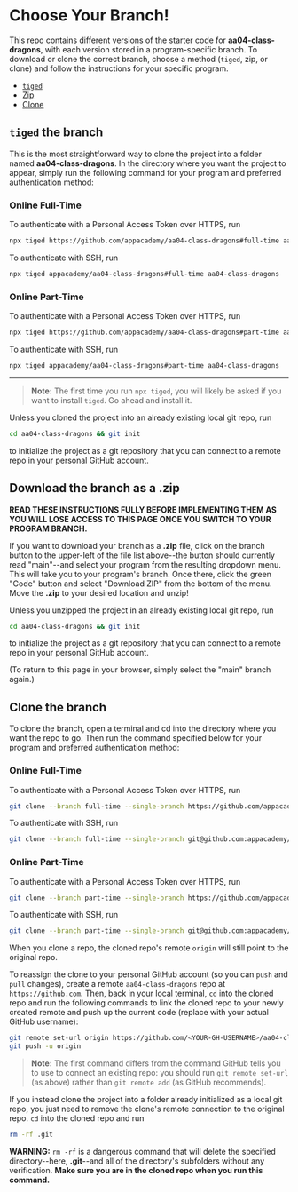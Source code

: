 # Choose Your Branch!

This repo contains different versions of the starter code for **aa04-class-dragons**,
with each version stored in a program-specific branch. To download or clone the
correct branch, choose a method (`tiged`, zip, or clone) and follow the
instructions for your specific program.

* [`tiged`](#tiged-the-branch)
* [Zip](#download-the-branch-as-a-zip)
* [Clone](#clone-the-branch)

## `tiged` the branch

This is the most straightforward way to clone the project into a folder named
**aa04-class-dragons**. In the directory where you want the project to appear, simply
run the following command for your program and preferred authentication method:

### Online Full-Time

To authenticate with a Personal Access Token over HTTPS, run

```sh
npx tiged https://github.com/appacademy/aa04-class-dragons#full-time aa04-class-dragons
```

To authenticate with SSH, run

```sh
npx tiged appacademy/aa04-class-dragons#full-time aa04-class-dragons
```

### Online Part-Time

To authenticate with a Personal Access Token over HTTPS, run

```sh
npx tiged https://github.com/appacademy/aa04-class-dragons#part-time aa04-class-dragons
```

To authenticate with SSH, run

```sh
npx tiged appacademy/aa04-class-dragons#part-time aa04-class-dragons
```

-----

> **Note:** The first time you run `npx tiged`, you will likely be asked if you
> want to install `tiged`. Go ahead and install it.

Unless you cloned the project into an already existing local git repo, run

```sh
cd aa04-class-dragons && git init
```

to initialize the project as a git repository that you can connect to a remote
repo in your personal GitHub account.

## Download the branch as a .zip

**READ THESE INSTRUCTIONS FULLY BEFORE IMPLEMENTING THEM AS YOU WILL LOSE ACCESS
TO THIS PAGE ONCE YOU SWITCH TO YOUR PROGRAM BRANCH.**

If you want to download your branch as a __.zip__ file, click on the branch
button to the upper-left of the file list above--the button should currently
read "main"--and select your program from the resulting dropdown menu. This will
take you to your program's branch. Once there, click the green "Code" button and
select "Download ZIP" from the bottom of the menu. Move the __.zip__ to your
desired location and unzip!

Unless you unzipped the project in an already existing local git repo, run

```sh
cd aa04-class-dragons && git init
```

to initialize the project as a git repository that you can connect to a remote
repo in your personal GitHub account.

(To return to this page in your browser, simply select the "main" branch again.)

## Clone the branch

To clone the branch, open a terminal and cd into the directory where you want
the repo to go. Then run the command specified below for your program and
preferred authentication method:

### Online Full-Time

To authenticate with a Personal Access Token over HTTPS, run

```sh
git clone --branch full-time --single-branch https://github.com/appacademy/aa04-class-dragons.git
```

To authenticate with SSH, run

```sh
git clone --branch full-time --single-branch git@github.com:appacademy/aa04-class-dragons.git
```

### Online Part-Time

To authenticate with a Personal Access Token over HTTPS, run

```sh
git clone --branch part-time --single-branch https://github.com/appacademy/aa04-class-dragons.git
```

To authenticate with SSH, run

```sh
git clone --branch part-time --single-branch git@github.com:appacademy/aa04-class-dragons.git
```

When you clone a repo, the cloned repo's remote `origin` will still point to the
original repo.

To reassign the clone to your personal GitHub account (so you can `push` and
`pull` changes), create a remote `aa04-class-dragons` repo at `https://github.com`.
Then, back in your local terminal, `cd` into the cloned repo and run the
following commands to link the cloned repo to your newly created remote and push
up the current code (replace <YOUR-GH-USERNAME> with your actual GitHub username):

```sh
git remote set-url origin https://github.com/<YOUR-GH-USERNAME>/aa04-class-dragons
git push -u origin
```

 > **Note:** The first command differs from the command GitHub tells you to use
 > to connect an existing repo: you should run `git remote set-url` (as above)
 > rather than `git remote add` (as GitHub recommends).

 If you instead clone the project into a folder already initialized as a local
 git repo, you just need to remove the clone's remote connection to the original
 repo. `cd` into the cloned repo and run

 ```sh
 rm -rf .git
 ```

**WARNING:** `rm -rf` is a dangerous command that will delete the specified
directory--here, __.git__--and all of the directory's subfolders without any
verification. **Make sure you are in the cloned repo when you run this
command.**
